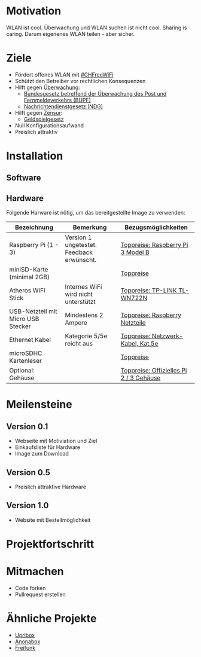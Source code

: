 # Motivation
WLAN ist cool. Überwachung und WLAN suchen ist nicht cool. Sharing is caring. Darum eigenenes WLAN teilen - aber sicher.

# Ziele
* Fördert offenes WLAN mit [#CHFreeWiFi](http://umap.osm.ch/en/map/chfreewifi_588)
* Schützt den Betreiber vor rechtlichen Konsequenzen
* Hilft gegen [Überwachung](https://www.digitale-gesellschaft.ch/category/uberwachung/):
  * [Bundesgesetz betreffend der Überwachung des Post und Fernmeldeverkehrs (BÜPF)](https://www.digitale-gesellschaft.ch/tag/bupf/)
  * [Nachrichtendienstgesetz (NDG) ](https://www.digitale-gesellschaft.ch/tag/nachrichtendienstgesetz/)
* Hilft gegen [Zensur](https://www.digitale-gesellschaft.ch/category/zensur/):
  * [Geldspielgesetz](https://www.digitale-gesellschaft.ch/tag/geldspielgesetz/)
* Null Konfigurationsaufwand
* Preislich attraktiv

# Installation
## Software

## Hardware
Folgende Harware ist nötig, um das bereitgestellte Image zu verwenden:

| Bezeichnung  | Bemerkung | Bezugsmöglichkeiten |
| ------------- | ------------- | ------------- |
| Raspberry Pi (1 - 3) | Version 1 ungetestet. Feedback erwünscht. | [Toppreise: Raspberry Pi 3 Model B](http://www.toppreise.ch/prod_445804.html)  |
| miniSD-Karte (minimal 2GB)  |  | [Toppreise](http://www.toppreise.ch/grp3_2231.html)|
| Atheros WiFi Stick | Internes WiFi wird nicht unterstützt | [Toppreise: TP-LINK TL-WN722N](http://www.toppreise.ch/prod_181529.html) |
| USB-Netzteil mit Micro USB Stecker | Mindestens 2 Ampere | [Toppreise: Raspberry Netzteile](http://www.toppreise.ch/index.php?search=netzteil+raspberry) |
| Ethernet Kabel | Kategorie 5/5e reicht aus |  [Toppreise: Netzwerk-Kabel, Kat.5e](http://www.toppreise.ch/index.php?k3=2133&manu=&o=pa)  |
| microSDHC Kartenleser |  | [Toppreise](http://www.toppreise.ch/index.php?search=microsd+card+reader) |
| Optional: Gehäuse | | [Toppreise: Offizielles Pi 2 / 3 Gehäuse](http://www.toppreise.ch/prod_491022.html) |

# Meilensteine
## Version 0.1
* Webseite mit Motiviation und Ziel
* Einkaufsliste für Hardware
* Image zum Download

## Version 0.5
* Preislich attraktive Hardware

## Version 1.0
* Website mit Bestellmöglichkeit

# Projektfortschritt

# Mitmachen
* Code forken
* Pullrequest erstellen

# Ähnliche Projekte
 * [Upribox](https://upribox.org/)
 * [Anonabox](https://www.anonabox.com/)
 * [Freifunk](https://freifunk.net/)
